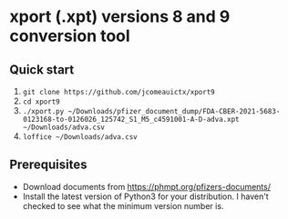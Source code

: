 # xport (.xpt) versions 8 and 9 conversion tool

## Quick start
1. `git clone https://github.com/jcomeauictx/xport9`
2. `cd xport9`
3. `./xport.py ~/Downloads/pfizer_document_dump/FDA-CBER-2021-5683-0123168-to-0126026_125742_S1_M5_c4591001-A-D-adva.xpt ~/Downloads/adva.csv`
4. `loffice ~/Downloads/adva.csv`

## Prerequisites
* Download documents from <https://phmpt.org/pfizers-documents/>
* Install the latest version of Python3 for your distribution. I haven't
  checked to see what the minimum version number is.
